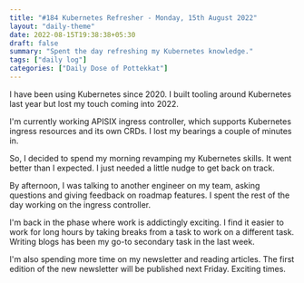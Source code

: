 ```yaml
---
title: "#184 Kubernetes Refresher - Monday, 15th August 2022"
layout: "daily-theme"
date: 2022-08-15T19:38:38+05:30
draft: false
summary: "Spent the day refreshing my Kubernetes knowledge."
tags: ["daily log"]
categories: ["Daily Dose of Pottekkat"]
---
```


I have been using Kubernetes since 2020. I built tooling around Kubernetes last year but lost my touch coming into 2022.

I'm currently working APISIX ingress controller, which supports Kubernetes ingress resources and its own CRDs. I lost my bearings a couple of minutes in.

So, I decided to spend my morning revamping my Kubernetes skills. It went better than I expected. I just needed a little nudge to get back on track.

By afternoon, I was talking to another engineer on my team, asking questions and giving feedback on roadmap features. I spent the rest of the day working on the ingress controller.

I'm back in the phase where work is addictingly exciting. I find it easier to work for long hours by taking breaks from a task to work on a different task. Writing blogs has been my go-to secondary task in the last week.

I'm also spending more time on my newsletter and reading articles. The first edition of the new newsletter will be published next Friday. Exciting times.

